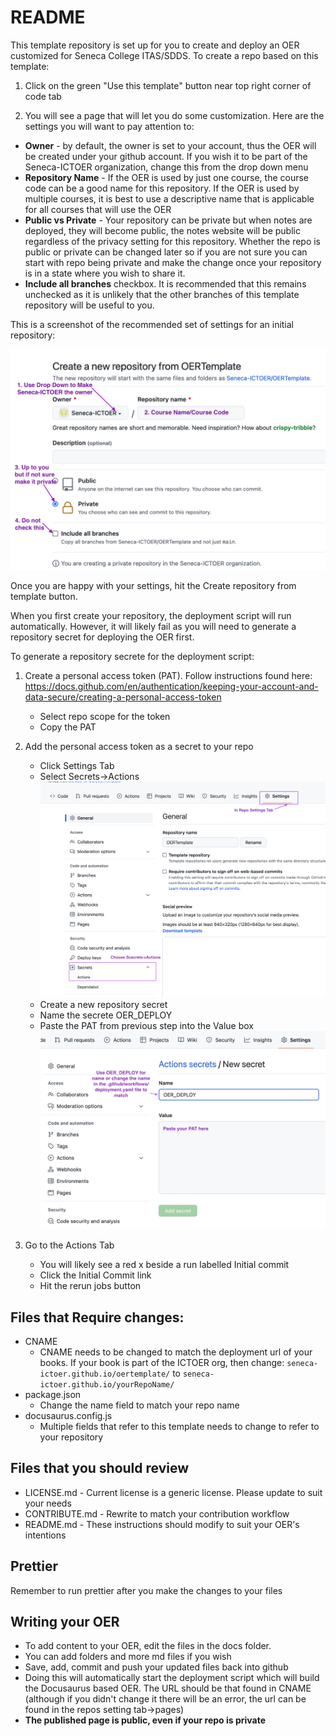 # README

This template repository is set up for you to create and deploy an OER customized for Seneca College ITAS/SDDS.  To create a repo based on this template:


1. Click on the green "Use this template" button near top right corner of code tab

2. You will see a page that will let you do some customization.  Here are the settings you will want to pay attention to:
  * **Owner** - by default, the owner is set to your account, thus the OER will be created under your github account.  If you wish it to be part of the Seneca-ICTOER organization, change this from the drop down menu
  * **Repository Name** - If the OER is used by just one course, the course code can be a good name for this repository.  If the OER is used by multiple courses, it is best to use a descriptive name that is applicable for all courses that will use the OER
  * **Public vs Private** - Your repository can be private but when notes are deployed, they will become public, the notes website will be public regardless of the privacy setting for this repository.  Whether the repo is public or private can be changed later so if you are not sure you can start with repo being private and make the change once your repository is in a state where you wish to share it.
  * **Include all branches** checkbox.  It is recommended that this remains unchecked as it is unlikely that the other branches of this template repository will be useful to you.

  This is a screenshot of the recommended set of settings for an initial repository:

![](static/img/templatesettings.png)


Once you are happy with your settings, hit the Create repository from template button.

When you first create your repository, the deployment script will run automatically.  However, it will likely fail as you will need to generate a repository secret for deploying the OER first.

To generate a repository secrete for the deployment script:

1. Create a personal access token (PAT). Follow instructions found here: https://docs.github.com/en/authentication/keeping-your-account-and-data-secure/creating-a-personal-access-token

   * Select repo scope for the token
   * Copy the PAT

2. Add the personal access token as a secret to your repo
   * Click Settings Tab
   * Select Secrets->Actions
     ![](static/img/secrets1.png)
   * Create a new repository secret
   * Name the secrete OER_DEPLOY
   * Paste the PAT from previous step into the Value box
     ![](static/img/secrets2.png)

3. Go to the Actions Tab
   * You will likely see a red x beside a run labelled Initial commit
   * Click the Initial Commit link
   * Hit the rerun jobs button

## Files that Require changes:

* CNAME
    * CNAME needs to be changed to match the deployment url of your books.  If your book is part of the ICTOER org, then change:
    ```seneca-ictoer.github.io/oertemplate/``` to ```seneca-ictoer.github.io/yourRepoName/```
* package.json 
    * Change the name field to match your repo name
* docusaurus.config.js
    * Multiple fields that refer to this template needs to change to refer to your repository


## Files that you should review
* LICENSE.md - Current license is a generic license.  Please update to suit your needs
* CONTRIBUTE.md - Rewrite to match your contribution workflow
* README.md - These instructions should modify to suit your OER's intentions

## Prettier

Remember to run prettier after you make the changes to your files

## Writing your OER

* To add content to your OER, edit the files in the docs folder.
* You can add folders and more md files if you wish
* Save, add, commit and push your updated files back into github
* Doing this will automatically start the deployment script which will build the Docusaurus based OER.  The URL should be that found in CNAME (although if you didn't change it there will be an error, the url can be found in the repos setting tab->pages)
* **The published page is public, even if your repo is private**

